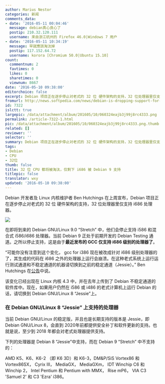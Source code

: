 ```yaml
---
author: Marius Nestor
categories: 新闻
comments_data:
- date: '2016-05-11 00:04:46'
  message: debian真心良心了
  postip: 210.32.120.111
  username: 来自浙江杭州的 Firefox 46.0|Windows 7 用户
- date: '2016-05-11 10:34:19'
  message: 早就應該淘汰掉
  postip: 117.152.64.72
  username: korora [Chromium 50.0|Ubuntu 15.10]
count:
  commentnum: 2
  favtimes: 0
  likes: 0
  sharetimes: 0
  viewnum: 8667
date: '2016-05-10 09:38:00'
editorchoice: false
excerpt: Debian 项目正在逐步停止对老式的 32 位 硬件架构的支持，32 位处理器里仅支持 i686 处理器。
fromurl: http://news.softpedia.com/news/debian-is-dropping-support-for-older-32-bit-hardware-architectures-in-debian-9-503832.shtml
id: 7322
islctt: true
largepic: /data/attachment/album/201605/10/060324eajb3j99j8rc4333.png
permalink: /article-7322-1.html
pic: /data/attachment/album/201605/10/060324eajb3j99j8rc4333.png.thumb.jpg
related: []
reviewer: ''
selector: ''
summary: Debian 项目正在逐步停止对老式的 32 位 硬件架构的支持，32 位处理器里仅支持 i686 处理器。
tags:
- Debian
- CPU
- 32位
thumb: false
title: 32 位 CPU 都将被淘汰，仅剩下 i686 被 Debian 9 支持
titlepic: false
translator: wxy
updated: '2016-05-10 09:38:00'
---
```


Debian 开发者及 Linux 内核维护者 Ben Hutchings 在上周宣布，Debian 项目正在逐步停止对老式的 32 位 硬件架构的支持，32 位处理器里仅支持 i686 处理器。


![](/data/attachment/album/201605/10/060324eajb3j99j8rc4333.png)


在即将到来的 Debian GNU/Linux 9.0 “Stretch” 中，他们会停止支持 i586 和混合式 i586/i686 处理器。当前 Debian 9 正处于前期开发的 Debian Testing 通道。之所以停止支持，这是由于**最近发布的 GCC 仅支持 i686 级别的处理器了**。


“可能你没有注意到这个变化， gcc for i386 现在被改成针对 i686 级别处理器的了，其生成的代码在 i686 之外的处理器上运行会崩溃。在这种老式系统上运行运行测试通道和不稳定通道的机器请切换到之前的稳定通道（Jessie）。” Ben Hutchings 在[公告](https://lists.debian.org/debian-devel-announce/2016/05/msg00001.html)中说。


该变化已经出现在 Linux 内核 4.3 中，并在去年上传到了 Debian 不稳定通道的软件库中。现在，如果用户仍然在 i586 或 i486 的老式计算机上运行 Debian 的话，请切换到 Debian GNU/Linux 8 “Jessie”上。


### 在 Debian GNU/Linux 8 “Jessie” 上支持的处理器


当前 Debian GNU/Linux 的稳定版，并且也是长期支持的版本是 Jessie，即 Debian GNU/Linux 8，会直到 2020年前都提供安全补丁和软件更新的支持。也就是说，至少到 2018 年都会对老式处理器提供支持。


下列的处理器是 Debian 8 “Jessie”中支持，而在 Debian 9 “Stretch” 中不支持的：


AMD K5、K6、K6-2 （即 K6 3D）和 K6-3，DM&P/SiS Vortex86 和 Vortex86SX， Cyrix III， MediaGX， MediaGXm， IDT Winchip C6 和 Winchip 2， Intel Pentium 和 Pentium with MMX， Rise mP6， VIA C3 'Samuel 2' 和 C3 'Ezra' i386。
